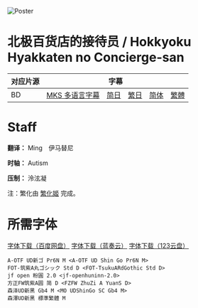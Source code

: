 ![Poster](https://p.sda1.dev/17/1804607859dbdce70e49e1af2e7651d0/hokkyoku.jpg)

# 北极百货店的接待员 / Hokkyoku Hyakkaten no Concierge-san
| 对应片源 | 字幕 |
| -------- | ---- |
| BD | [MKS 多语言字幕](https://raw.githubusercontent.com/MingYSub/SubsArchive/main/Archive/Hokkyoku%20Hyakkaten%20no%20Concierge-san/%5BMingY%5D%20Hokkyoku%20Hyakkaten%20no%20Concierge-san%20[Movie].mks)　[简日](https://raw.githubusercontent.com/MingYSub/SubsArchive/main/Archive/Hokkyoku%20Hyakkaten%20no%20Concierge-san/%5BMingY%5D%20Hokkyoku%20Hyakkaten%20no%20Concierge-san%20[Movie].CHS_JPN.ass)　[繁日](https://raw.githubusercontent.com/MingYSub/SubsArchive/main/Archive/Hokkyoku%20Hyakkaten%20no%20Concierge-san/%5BMingY%5D%20Hokkyoku%20Hyakkaten%20no%20Concierge-san%20[Movie].CHT_JPN.ass)　[简体](https://raw.githubusercontent.com/MingYSub/SubsArchive/main/Archive/Hokkyoku%20Hyakkaten%20no%20Concierge-san/%5BMingY%5D%20Hokkyoku%20Hyakkaten%20no%20Concierge-san%20[Movie].CHS.ass)　[繁體](https://raw.githubusercontent.com/MingYSub/SubsArchive/main/Archive/Hokkyoku%20Hyakkaten%20no%20Concierge-san/%5BMingY%5D%20Hokkyoku%20Hyakkaten%20no%20Concierge-san%20[Movie].CHT.ass) |

# Staff
**翻译：** Ming　伊马替尼

**时轴：** Autism

**压制：** 泠泫凝

注：繁化由 [繁化姬](https://zhconvert.org) 完成。

# 所需字体
[字体下载（百度网盘）](https://pan.baidu.com/s/1zhxwfCEzZKSJmcvOoI54kQ?pwd=1111) [字体下载（蓝奏云）](https://wwi.lanzoup.com/i3pgu1ztahpi) [字体下载（123云盘）](https://www.123pan.com/s/apt4jv-LbQH3.html)

```
A-OTF UD新ゴ Pr6N M <A-OTF UD Shin Go Pr6N M>
FOT-筑紫A丸ゴシック Std D <FOT-TsukuARdGothic Std D>
jf open 粉圓 2.0 <jf-openhuninn-2.0>
方正FW筑紫A圆 简 D <FZFW ZhuZi A YuanS D>
森泽UD新黑 Gb4 M <MO UDShinGo SC Gb4 M>
森澤UD新黑 標準繁體 M
```

